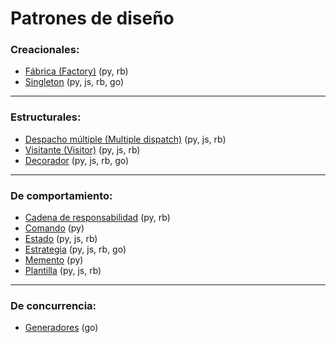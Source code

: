# Patrones de diseño

### Creacionales:
- [Fábrica (Factory)](https://github.com/mondeja/fullstack/tree/master/backend/src/patrones_de_diseño/factory/) (py, rb)
- [Singleton](https://github.com/mondeja/fullstack/tree/master/backend/src/patrones_de_diseño/singleton/) (py, js, rb, go)

_________________________________________________

### Estructurales:
- [Despacho múltiple (Multiple dispatch)](https://github.com/mondeja/fullstack/tree/master/backend/src/patrones_de_diseño/multiple_dispatch/) (py, js, rb)
- [Visitante (Visitor)](https://github.com/mondeja/fullstack/tree/master/backend/src/patrones_de_diseño/visitor/) (py, js, rb)
- [Decorador](https://github.com/mondeja/fullstack/tree/master/backend/src/tipos/funciones/decoradores) (py, js, rb, go)

_________________________________________________

### De comportamiento:
- [Cadena de responsabilidad](https://github.com/mondeja/fullstack/tree/master/backend/src/patrones_de_diseño/chain_of_responsibility/) (py, rb)
- [Comando](https://github.com/mondeja/fullstack/tree/master/backend/src/patrones_de_diseño/command/) (py)
- [Estado](https://github.com/mondeja/fullstack/tree/master/backend/src/patrones_de_diseño/state/) (py, js, rb)
- [Estrategia](https://github.com/mondeja/fullstack/tree/master/backend/src/patrones_de_diseño/strategy/) (py, js, rb, go)
- [Memento](https://github.com/mondeja/fullstack/tree/master/backend/src/patrones_de_diseño/memento/) (py)
- [Plantilla](https://github.com/mondeja/fullstack/tree/master/backend/src/patrones_de_diseño/template/) (py, js, rb)

_______________________________________________

### De concurrencia:
- [Generadores](https://github.com/mondeja/fullstack/tree/master/backend/src/patrones_de_diseño/generator/) (go)

